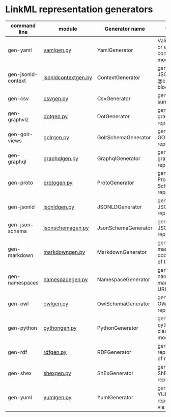 # LinkML representation generators

| command line | module | Generator name | function | help file |
| -----------  | ------ | -------------  | -------- | --------- |
|  gen-yaml    | [yamlgen.py](https://github.com/linkml/linkml/blob/main/linkml/generators/yamlgen.py) | YamlGenerator | Validate YAML or emit compiled module | [yamlgen help](../../tests/test_scripts/output/genyaml/help) |
|  gen-jsonld-context   | [jsonldcontextgen.py](https://github.com/linkml/linkml/blob/main/linkml/generators/jsonldcontextgen.py) |    ContextGenerator | generate a JSON-LD @context block  | [contextgen help](../../tests/test_scripts/output/gencontext/help) |
|  gen-csv   | [csvgen.py](https://github.com/linkml/linkml/blob/main/linkml/generators/csvgen.py) |    CsvGenerator | generate a csv summary  | [csvgen help](../../tests/test_scripts/output/gencsv/help) |
|  gen-graphviz   | [dotgen.py](https://github.com/linkml/linkml/blob/main/linkml/generators/dotgen.py) |    DotGenerator | generate graphviz representation  | [dotgen help](../../tests/test_scripts/output/gengraphviz/help) |
|  gen-golr-views   | [golrgen.py](https://github.com/linkml/linkml/blob/main/linkml/generators/golrgen.py) |    GolrSchemaGenerator | generate a GOLR(?) representation  | [golrgen help](../../tests/test_scripts/output/genglor/help) |
|  gen-graphql   | [graphqlgen.py](https://github.com/linkml/linkml/blob/main/linkml/generators/graphqlgen.py) |    GraphqlGenerator | generate a graphql representation  | [graphql help](../../tests/test_scripts/output/gengraphql/help) |
|  gen-proto  | [protogen.py](https://github.com/linkml/linkml/blob/main/linkml/generators/protogen.py) | ProtoGenerator | generate Protobuf Schema representation | [proto help](../../tests/test_scripts/output/genproto/help) |
|  gen-jsonld | [jsonldgen.py](https://github.com/linkml/linkml/blob/main/linkml/generators/jsonldgen.py) | JSONLDGenerator | generate JSON representation | [jsonld help](../../tests/test_scripts/output/genjsonld/help) |
|  gen-json-schema   | [jsonschemagen.py](https://github.com/linkml/linkml/blob/main/linkml/generators/jsonschemagen.py) |    JsonSchemaGenerator | generate JSON Schema representation  | [jsonschmeagen help](../../tests/test_scripts/output/genjsonschema/help) |
|  gen-markdown   | [markdowngen.py](https://github.com/linkml/linkml/blob/main/linkml/generators/markdowngen.py) |    MarkdownGenerator | generate markdown documentation of the model  | [markdowngen help](../../tests/test_scripts/output/genmarkdown/help) |
|  gen-namespaces | [namespacegen.py](https://github.com/linkml/linkml/blob/main/linkml/generators/namespacegen.py) | NamespaceGenerator | generate namespace manager for URI's in model | [namespacegen help](../../tests/test_scripts/output/gennamespace/help) |
|  gen-owl   | [owlgen.py](https://github.com/linkml/linkml/blob/main/linkml/generators/owlgen.py) |    OwlSchemaGenerator | generate an OWL representation  | [owlgen help](../../tests/test_scripts/output/genowl/help) |
|  gen-python   | [pythongen.py](https://github.com/linkml/linkml/blob/main/linkml/generators/pythongen.py) | PythonGenerator | generate python classes for a model  | [pythongen help](../../tests/test_scripts/output/genpython/help) |
|  gen-rdf | [rdfgen.py](https://github.com/linkml/linkml/blob/main/linkml/generators/rdfgen.py) | RDFGenerator | generate RDF representation of model | [rdfgen help](../../tests/test_scripts/output/genrdf/help) |
|  gen-shex   | [shexgen.py](https://github.com/linkml/linkml/blob/main/linkml/generators/shexgen.py) |    ShExGenerator | generate a ShEx model representation  | [shexgen help](../../tests/test_scripts/output/genshex/help) |
|  gen-yuml   | [yumlgen.py](https://github.com/linkml/linkml/blob/main/linkml/generators/yumlgen.py) |    YumlGenerator | generate YUML representation via [YUML](https://yuml.me/)  | [yumlgen help](../../tests/test_scripts/output/genuml/help) | 
